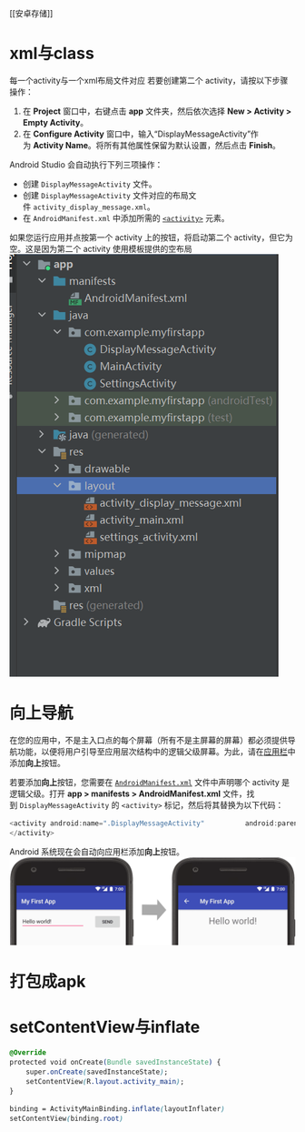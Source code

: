 [[安卓存储]]

# xml与class
每一个activity与一个xml布局文件对应
若要创建第二个 activity，请按以下步骤操作：

1.  在 **Project** 窗口中，右键点击 **app** 文件夹，然后依次选择 **New > Activity > Empty Activity**。
2.  在 **Configure Activity** 窗口中，输入“DisplayMessageActivity”作为 **Activity Name**。将所有其他属性保留为默认设置，然后点击 **Finish**。

Android Studio 会自动执行下列三项操作：

-   创建 `DisplayMessageActivity` 文件。
-   创建 `DisplayMessageActivity` 文件对应的布局文件 `activity_display_message.xml`。
-   在 `AndroidManifest.xml` 中添加所需的 [`<activity>`](https://developer.android.google.cn/guide/topics/manifest/activity-element?hl=zh-cn) 元素。

如果您运行应用并点按第一个 activity 上的按钮，将启动第二个 activity，但它为空。这是因为第二个 activity 使用模板提供的空布局
![](attachments/Pasted%20image%2020220422172105.png)
# 向上导航
在您的应用中，不是主入口点的每个屏幕（所有不是主屏幕的屏幕）都必须提供导航功能，以便将用户引导至应用层次结构中的逻辑父级屏幕。为此，请在[应用栏](https://developer.android.google.cn/training/appbar?hl=zh-cn)中添加**向上**按钮。

若要添加**向上**按钮，您需要在 [`AndroidManifest.xml`](https://developer.android.google.cn/guide/topics/manifest/manifest-intro?hl=zh-cn) 文件中声明哪个 activity 是逻辑父级。打开 **app > manifests > AndroidManifest.xml** 文件，找到 `DisplayMessageActivity` 的 `<activity>` 标记，然后将其替换为以下代码：

```java
<activity android:name=".DisplayMessageActivity"          android:parentActivityName=".MainActivity">    <!-- The meta-data tag is required if you support API level 15 and lower -->    <meta-data        android:name="android.support.PARENT_ACTIVITY"        android:value=".MainActivity" />  
</activity>  
```

Android 系统现在会自动向应用栏添加**向上**按钮。
![](attachments/Pasted%20image%2020220422172353.png)

# 打包成apk


# setContentView与inflate
```css
@Override
protected void onCreate(Bundle savedInstanceState) {
    super.onCreate(savedInstanceState);
    setContentView(R.layout.activity_main);
}
```


```css
binding = ActivityMainBinding.inflate(layoutInflater)  
setContentView(binding.root)
```
